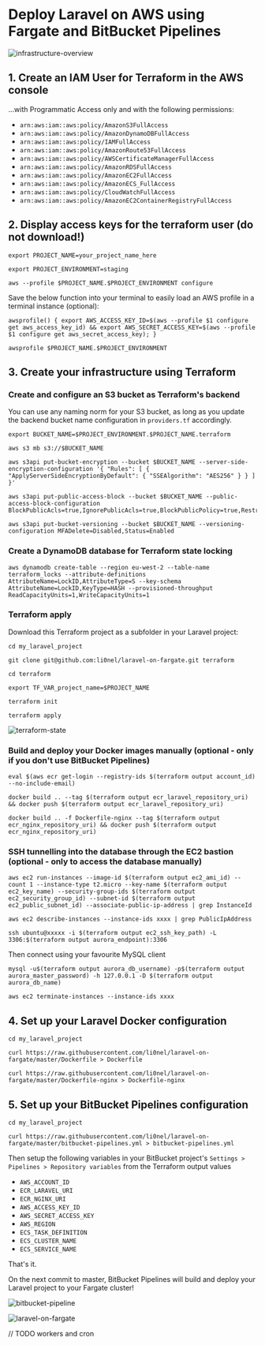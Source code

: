 # Deploy Laravel on AWS using Fargate and BitBucket Pipelines

![infrastructure-overview](images/infrastructure.png)

## 1. Create an IAM User for Terraform in the AWS console
...with Programmatic Access only and with the following permissions:

- `arn:aws:iam::aws:policy/AmazonS3FullAccess`
- `arn:aws:iam::aws:policy/AmazonDynamoDBFullAccess`
- `arn:aws:iam::aws:policy/IAMFullAccess`
- `arn:aws:iam::aws:policy/AmazonRoute53FullAccess`
- `arn:aws:iam::aws:policy/AWSCertificateManagerFullAccess`
- `arn:aws:iam::aws:policy/AmazonRDSFullAccess`
- `arn:aws:iam::aws:policy/AmazonEC2FullAccess`
- `arn:aws:iam::aws:policy/AmazonECS_FullAccess`
- `arn:aws:iam::aws:policy/CloudWatchFullAccess`
- `arn:aws:iam::aws:policy/AmazonEC2ContainerRegistryFullAccess`


## 2. Display access keys for the terraform user (do not download!)
```
export PROJECT_NAME=your_project_name_here

export PROJECT_ENVIRONMENT=staging

aws --profile $PROJECT_NAME.$PROJECT_ENVIRONMENT configure
```

Save the below function into your terminal to easily load an AWS profile in a terminal instance (optional):
```
awsprofile() { export AWS_ACCESS_KEY_ID=$(aws --profile $1 configure get aws_access_key_id) && export AWS_SECRET_ACCESS_KEY=$(aws --profile $1 configure get aws_secret_access_key); }

awsprofile $PROJECT_NAME.$PROJECT_ENVIRONMENT
```

## 3. Create your infrastructure using Terraform

### Create and configure an S3 bucket as Terraform's backend
You can use any naming norm for your S3 bucket, as long as you update the backend bucket name configuration in `providers.tf` accordingly.

```
export BUCKET_NAME=$PROJECT_ENVIRONMENT.$PROJECT_NAME.terraform

aws s3 mb s3://$BUCKET_NAME

aws s3api put-bucket-encryption --bucket $BUCKET_NAME --server-side-encryption-configuration '{ "Rules": [ { "ApplyServerSideEncryptionByDefault": { "SSEAlgorithm": "AES256" } } ] }'

aws s3api put-public-access-block --bucket $BUCKET_NAME --public-access-block-configuration BlockPublicAcls=true,IgnorePublicAcls=true,BlockPublicPolicy=true,RestrictPublicBuckets=true

aws s3api put-bucket-versioning --bucket $BUCKET_NAME --versioning-configuration MFADelete=Disabled,Status=Enabled
```

### Create a DynamoDB database for Terraform state locking
```
aws dynamodb create-table --region eu-west-2 --table-name terraform_locks --attribute-definitions AttributeName=LockID,AttributeType=S --key-schema AttributeName=LockID,KeyType=HASH --provisioned-throughput ReadCapacityUnits=1,WriteCapacityUnits=1
```

### Terraform apply
Download this Terraform project as a subfolder in your Laravel project:
```
cd my_laravel_project

git clone git@github.com:li0nel/laravel-on-fargate.git terraform

cd terraform
```

```
export TF_VAR_project_name=$PROJECT_NAME

terraform init

terraform apply
```

![terraform-state](images/terraform-state.png)

### Build and deploy your Docker images manually (optional - only if you don't use BitBucket Pipelines)
```
eval $(aws ecr get-login --registry-ids $(terraform output account_id) --no-include-email)

docker build .. --tag $(terraform output ecr_laravel_repository_uri) && docker push $(terraform output ecr_laravel_repository_uri)

docker build .. -f Dockerfile-nginx --tag $(terraform output ecr_nginx_repository_uri) && docker push $(terraform output ecr_nginx_repository_uri)
```

### SSH tunnelling into the database through the EC2 bastion (optional - only to access the database manually)
```
aws ec2 run-instances --image-id $(terraform output ec2_ami_id) --count 1 --instance-type t2.micro --key-name $(terraform output ec2_key_name) --security-group-ids $(terraform output ec2_security_group_id) --subnet-id $(terraform output ec2_public_subnet_id) --associate-public-ip-address | grep InstanceId

aws ec2 describe-instances --instance-ids xxxx | grep PublicIpAddress
```

```
ssh ubuntu@xxxxx -i $(terraform output ec2_ssh_key_path) -L 3306:$(terraform output aurora_endpoint):3306
```

Then connect using your favourite MySQL client
```
mysql -u$(terraform output aurora_db_username) -p$(terraform output aurora_master_password) -h 127.0.0.1 -D $(terraform output aurora_db_name)
```

```
aws ec2 terminate-instances --instance-ids xxxx
```

## 4. Set up your Laravel Docker configuration

```
cd my_laravel_project

curl https://raw.githubusercontent.com/li0nel/laravel-on-fargate/master/Dockerfile > Dockerfile

curl https://raw.githubusercontent.com/li0nel/laravel-on-fargate/master/Dockerfile-nginx > Dockerfile-nginx
```

## 5. Set up your BitBucket Pipelines configuration

```
cd my_laravel_project

curl https://raw.githubusercontent.com/li0nel/laravel-on-fargate/master/bitbucket-pipelines.yml > bitbucket-pipelines.yml
```

Then setup the following variables in your BitBucket project's `Settings > Pipelines > Repository variables` from the Terraform output values

- `AWS_ACCOUNT_ID`
- `ECR_LARAVEL_URI`
- `ECR_NGINX_URI`
- `AWS_ACCESS_KEY_ID`
- `AWS_SECRET_ACCESS_KEY`
- `AWS_REGION`
- `ECS_TASK_DEFINITION`
- `ECS_CLUSTER_NAME`
- `ECS_SERVICE_NAME`

That's it.

On the next commit to master, BitBucket Pipelines will build and deploy your Laravel project to your Fargate cluster!

![bitbucket-pipeline](images/bitbucket-pipelines.png)

![laravel-on-fargate](images/laravel-on-fargate.png)

// TODO workers and cron